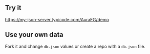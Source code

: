## Try it

https://my-json-server.typicode.com/AuraFG/demo

## Use your own data

Fork it and change `db.json` values or create a repo with a `db.json` file.
